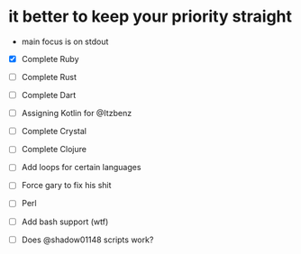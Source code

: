 # it better to keep your priority straight

- main focus is on stdout

- [X] Complete Ruby
- [ ] Complete Rust
- [ ] Complete Dart
- [ ] Assigning Kotlin for @Itzbenz
- [ ] Complete Crystal
- [ ] Complete Clojure
- [ ] Add loops for certain languages
- [ ] Force gary to fix his shit
- [ ] Perl
- [ ] Add bash support (wtf) 
- [ ] Does @shadow01148 scripts work? 


